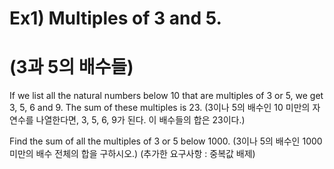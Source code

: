 # Ex1) Multiples of 3 and 5.
# (3과 5의 배수들)

If we list all the natural numbers below 10 that are multiples of 3 or 5,
we get 3, 5, 6 and 9. The sum of these multiples is 23.
(3이나 5의 배수인 10 미만의 자연수를 나열한다면, 3, 5, 6, 9가 된다. 이 배수들의 합은 23이다.)

Find the sum of all the multiples of 3 or 5 below 1000.
(3이나 5의 배수인 1000 미만의 배수 전체의 합을 구하시오.)
(추가한 요구사항 : 중복값 배제)
